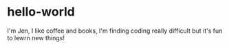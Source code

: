 # hello-world
I'm Jen, I like coffee and books, I'm finding coding really difficult but it's fun to lewrn new things!

